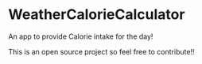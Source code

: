 # WeatherCalorieCalculator
An app to provide Calorie intake for the day!

This is an open source project so feel free to contribute!!
